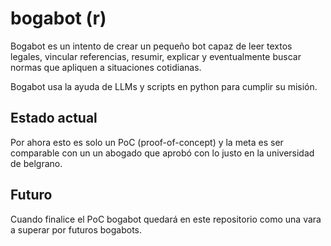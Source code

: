 # bogabot (r)

Bogabot es un intento de crear un pequeño bot capaz de leer textos legales, vincular referencias, resumir, explicar y eventualmente buscar normas que apliquen a situaciones cotidianas.

Bogabot usa la ayuda de LLMs y scripts en python para cumplir su misión.

## Estado actual

Por ahora esto es solo un PoC (proof-of-concept) y la meta es ser comparable con un un abogado que aprobó con lo justo en la universidad de belgrano.

## Futuro

Cuando finalice el PoC bogabot quedará en este repositorio como una vara a superar por futuros bogabots.
